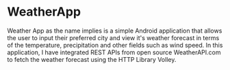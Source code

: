 # WeatherApp

Weather App as the name implies is a simple Android application that allows the user to input their preferred city and view it's weather forecast in terms of the temperature, precipitation and other fields such as wind speed. In this application, I have integrated REST APIs from open source WeatherAPI.com to fetch the weather forecast using the HTTP Library Volley. 
